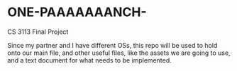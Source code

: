 # ONE-PAAAAAAANCH-
CS 3113 Final Project 

Since my partner and I have different OSs, this repo will be used to hold onto our main file, and other useful files, like the assets we are going to use, and a text document for what needs to be implemented. 
